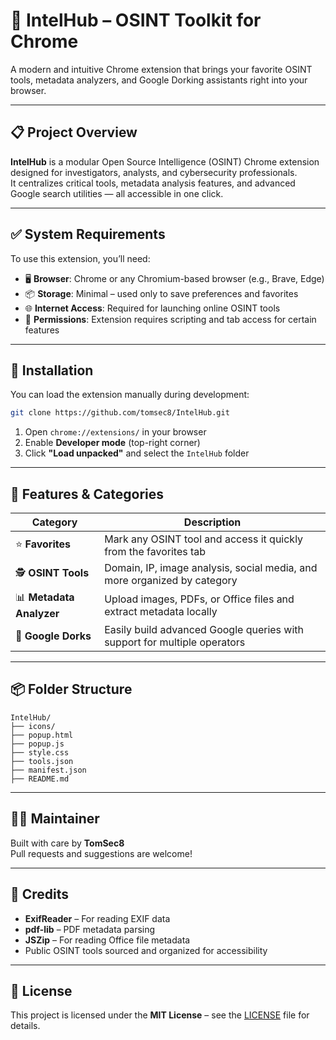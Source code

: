 # 🧠 IntelHub – OSINT Toolkit for Chrome

A modern and intuitive Chrome extension that brings your favorite OSINT tools, metadata analyzers, and Google Dorking assistants right into your browser.

---

## 📋 Project Overview

**IntelHub** is a modular Open Source Intelligence (OSINT) Chrome extension designed for investigators, analysts, and cybersecurity professionals.  
It centralizes critical tools, metadata analysis features, and advanced Google search utilities — all accessible in one click.

---

## ✅ System Requirements

To use this extension, you’ll need:

- 🖥️ **Browser**: Chrome or any Chromium-based browser (e.g., Brave, Edge)  
- 📦 **Storage**: Minimal – used only to save preferences and favorites  
- 🌐 **Internet Access**: Required for launching online OSINT tools  
- 🧩 **Permissions**: Extension requires scripting and tab access for certain features  

---

## 🚀 Installation

You can load the extension manually during development:

```bash
git clone https://github.com/tomsec8/IntelHub.git
```

1. Open `chrome://extensions/` in your browser  
2. Enable **Developer mode** (top-right corner)  
3. Click **"Load unpacked"** and select the `IntelHub` folder  

---

## 🧠 Features & Categories

| Category               | Description                                                                 |
|------------------------|-----------------------------------------------------------------------------|
| ⭐ **Favorites**        | Mark any OSINT tool and access it quickly from the favorites tab            |
| 🕵️ **OSINT Tools**     | Domain, IP, image analysis, social media, and more organized by category     |
| 📊 **Metadata Analyzer** | Upload images, PDFs, or Office files and extract metadata locally           |
| 🔎 **Google Dorks**     | Easily build advanced Google queries with support for multiple operators     |

---

## 📦 Folder Structure

```
IntelHub/
├── icons/
├── popup.html
├── popup.js
├── style.css
├── tools.json
├── manifest.json
├── README.md
```

---

## 👨‍💻 Maintainer

Built with care by **TomSec8**  
Pull requests and suggestions are welcome!

---

## 🙏 Credits

- **ExifReader** – For reading EXIF data  
- **pdf-lib** – PDF metadata parsing  
- **JSZip** – For reading Office file metadata  
- Public OSINT tools sourced and organized for accessibility  

---

## 📜 License

This project is licensed under the **MIT License** – see the [LICENSE](LICENSE) file for details.
